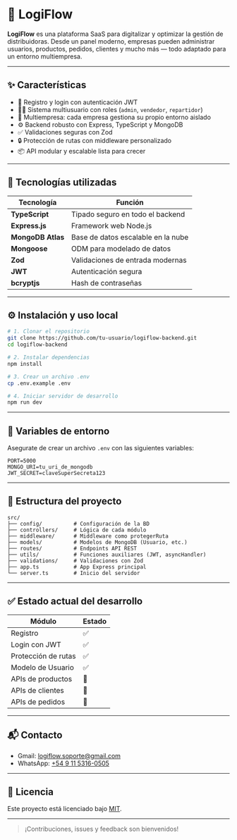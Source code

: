 # 🚛 LogiFlow

**LogiFlow** es una plataforma SaaS para digitalizar y optimizar la gestión de distribuidoras. Desde un panel moderno, empresas pueden administrar usuarios, productos, pedidos, clientes y mucho más — todo adaptado para un entorno multiempresa.

---

## ✨ Características

- 🔐 Registro y login con autenticación JWT
- 🧑‍💼 Sistema multiusuario con roles (`admin`, `vendedor`, `repartidor`)
- 🏢 Multiempresa: cada empresa gestiona su propio entorno aislado
- ⚙️ Backend robusto con Express, TypeScript y MongoDB
- ✅ Validaciones seguras con Zod
- 🔒 Protección de rutas con middleware personalizado
- 📦 API modular y escalable lista para crecer

---

## 🧠 Tecnologías utilizadas

| Tecnología        | Función                          |
|-------------------|----------------------------------|
| **TypeScript**     | Tipado seguro en todo el backend |
| **Express.js**     | Framework web Node.js            |
| **MongoDB Atlas**  | Base de datos escalable en la nube |
| **Mongoose**       | ODM para modelado de datos       |
| **Zod**            | Validaciones de entrada modernas |
| **JWT**            | Autenticación segura             |
| **bcryptjs**       | Hash de contraseñas              |

---

## ⚙️ Instalación y uso local

```bash
# 1. Clonar el repositorio
git clone https://github.com/tu-usuario/logiflow-backend.git
cd logiflow-backend

# 2. Instalar dependencias
npm install

# 3. Crear un archivo .env
cp .env.example .env

# 4. Iniciar servidor de desarrollo
npm run dev
```

---

## 🔐 Variables de entorno

Asegurate de crear un archivo `.env` con las siguientes variables:

```env
PORT=5000
MONGO_URI=tu_uri_de_mongodb
JWT_SECRET=claveSuperSecreta123
```

---

## 📂 Estructura del proyecto

```
src/
├── config/          # Configuración de la BD
├── controllers/     # Lógica de cada módulo
├── middleware/      # Middleware como protegerRuta
├── models/          # Modelos de MongoDB (Usuario, etc.)
├── routes/          # Endpoints API REST
├── utils/           # Funciones auxiliares (JWT, asyncHandler)
├── validations/     # Validaciones con Zod
├── app.ts           # App Express principal
└── server.ts        # Inicio del servidor
```

---

## ✅ Estado actual del desarrollo

| Módulo               | Estado  |
|----------------------|---------|
| Registro             | ✅      |
| Login con JWT        | ✅      |
| Protección de rutas  | ✅      |
| Modelo de Usuario    | ✅      |
| APIs de productos    | 🚧      |
| APIs de clientes     | 🚧      |
| APIs de pedidos      | 🚧      |

---

## 📬 Contacto

- Gmail: [logiflow.soporte@gmail.com](mailto:logiflow.soporte@gmail.com)
- WhatsApp: [+54 9 11 5316-0505](https://wa.me/5491153160505)

---

## 📄 Licencia

Este proyecto está licenciado bajo [MIT](LICENSE).

---

> ¡Contribuciones, issues y feedback son bienvenidos!